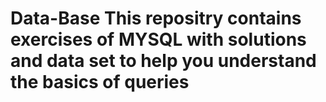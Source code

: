 # Data-Base This repositry contains exercises of MYSQL with solutions and data set to help you understand the basics of queries
